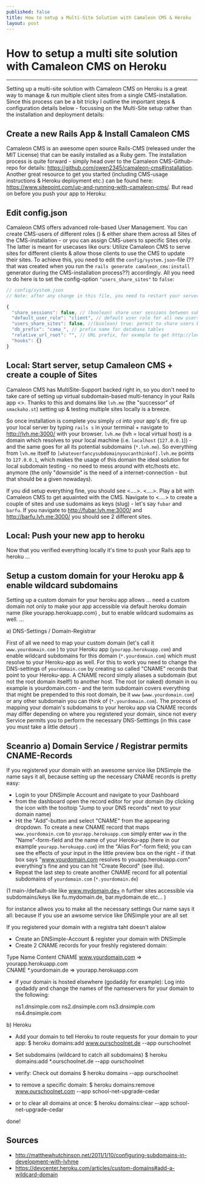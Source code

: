 ```yaml
---
published: false
title: How to setup a Multi-Site Solution with Camaleon CMS & Heroku  
layout: post
---
```


# How to setup a multi site solution with Camaleon CMS on Heroku
------

Setting up a multi-site solution with Camaleon CMS on Heroku is a great way to manage & run multiple client sites from a single CMS-installation. Since this process can be a bit tricky I outline the important steps & configuration details below - focussing on the Multi-Site setup rather than the installation and deployment details:  

## Create a new Rails App & Install Camaleon CMS 

Camaleon CMS is an awesome open source Rails-CMS (released under the MIT License) that can be easily installed as a Ruby gem. The installation process is quite forward - simply head over to the Camaleon CMS-Github-repo for details: https://github.com/owen2345/camaleon-cms#installation. Another great resource to get you started (including CMS-usage instructions & Heroku deployment etc.) can be found here: https://www.sitepoint.com/up-and-running-with-camaleon-cms/. But read on before you push your app to Heroku:

Edit config.json
----

Camaleon CMS offers advanced role-based User Management. You can create CMS-users of different roles () & either share them across all Sites of the CMS-installation - or you can assign CMS-users to specific Sites only. The latter is meant for usecases like ours: Utilize Camaleon CMS to serve sites for different clients & allow those clients to use the CMS to update their sites. To achieve this, you need to edit the `config/system.json`-file (??that was created when you run the `rails generate camaleon_cms:install` generator during the CMS-installation process??) accordingly. All you need to do here is to set the config-option `"users_share_sites"` to `false`:    

```javascript
// config/system.json
// Note: after any change in this file, you need to restart your server to apply changes.

{
  "share_sessions": false, // (boolean) share user sessions between subdomains of base_domain (only relevant if users_share_sites = true)
  "default_user_role": "client", // default user role for all new users
  "users_share_sites": false, //(boolean) true: permit to share users between sites, false: All users are assigned to a unique site. (Only change before installation)
  "db_prefix": "cama_", // prefix name for database tables
  "relative_url_root": "", // URL prefix, for example to get http://localhost:3000/blog/, this should be "blog"
  "hooks": {}
}
```

## Local: Start server, setup Camaleon CMS + create a couple of Sites 


Camaleon CMS has MultiSite-Support backed right in, so you don't need to take care of setting up virtual subdomain-based multi-tenancy in your Rails app <>. Thanks to this and domains like `lvh.me` (the "successor" of `smackaho.st`) setting up & testing multiple sites locally is a breeze.

So once installation is complete you simply `cd` into your app's dir, fire up your local server by typing `rails s` in your terminal + navigate to http://lvh.me:3000/ with your browser. `lvh.me` (lvh = local virtual host) is a domain which resolves to your local machine (i.e. `localhost` (`127.0.0.1`)) - and the same goes for all its potential subdomains (`*.lvh.me`). So everything from `lvh.me` itself to `[whateverfancysubdomainyoucanthinkof].lvh.me` points to `127.0.0.1`, which makes the usage of this domain the ideal solution for local subdomain testing - no need to mess around with etc/hosts etc. anymore (the only "downside" is the need of a internet-connection - but that should be a given nowadays).     

If you did setup everything fine, you should see <....>. <....>. Play a bit with Camaleon CMS to get aquainted with the CMS. Navigate to <....> to create a couple of sites and use sudomains as keys (slug) - let's say `fubar` and `barfu`. If you navigate to http://fubar.lvh.me:3000/ and http://barfu.lvh.me:3000/ you should see 2 different sites.    


## Local: Push your new app to heroku 

Now that you verified everything locally it's time to push your Rails app to heroku ...

## Setup a custom domain for your Heroku app & enable wildcard subdomains 

Setting up a custom domain for your heroku app allows ... need a custom domain not only to make your app accessible via default heroku domain name (like yourapp.herokuapp.com) , but to enable wildcard sudomains as well.  ...   

a) DNS-Settings / Domain-Registrar   

First of all we need to map your custom domain (let's call it `www.yourdomain.com` ) to your Heroku app (`yourapp.herokuapp.com`) and enable wildcard subdomains for this domain (`*.yourdomain.com`) which must resolve to your Heroku-app as well. For this to work you need to change the DNS-settings of `yourdomain.com` by creating so called "CNAME" records that point to your Heroku-app. A CNAME record simply aliases a subdomain (but not the root domain itself!) to another host. The root (or naked) domain in ou example is yourdomain.com - and the term subdomain covers everything that might be prepended to this root domain, be it `www` (`www.yourdomain.com`) or any other subdomain you can think of (`*.yourdomain.com`). The process of mapping your domain's subdomains to your heroku app via CNAME records may differ depending on where you registered your domain, since not every Service permits you to perform the necessary DNS-Setttings (in this case you must take a little detour) . 

Sceanrio a) Domain Service / Registrar permits CNAME-Records
------

If you registered your domain with an awesome service like DNSimple the name says it all, because setting up the necessary CNAME records is pretty easy:

- Login to your DNSimple Account and navigate to your Dashboard
- from the dashboard open the record editor for your domain (by clicking the icon with the tooltoip "Jump to your DNS records" next to your domain name)   
- Hit the "Add"-button and select "CNAME" from the appearing dropdown. To create a new CNAME record that maps `www.yourdomain.com` to `yourapp.herokuapp.com` simply enter `www` in the "Name"-form-field and the name of your Heroku-app (here in our example `yourapp.herokuapp.com`) im the "Alias For"-form field; you can see the effects of your input in the little preview box on the right - if that box says "www.yourdomain.com resolves to youapp.herokuapp.com" everything's fine and you can hit "Create Record" (see illu).
- Repeat the last step to create another CNAME record for all potential subdomains of `yourdomain.com` (`*.yourdomain.de`)

(1 main-/default-site like www.mydomain.de+ n further sites accessible via subdomains/keys like fu.mydomain.de, bar.mydomain.de etc... )

for instance allwos you to make all the necessary settings 
Our name says it all: 
because  If you use an awsome service like DNSimple your are all set 

If you registered your domain with a registra taht doesn't alalow 

- Create an DNSimple-Account & register your domain with DNSimple 
- Create 2 CNAME records for your freshly registered domain:

Type	Name	Content
CNAME 	www.yourdomain.com 	 =>   yourapp.herokuapp.com 	
CNAME 	*.yourdomain.de       =>    yourapp.herokuapp.com 	


- if your domain is hosted elsewhere (godaddy for example): Log into godaddy and change the names of the nameservers for your domain to the following:

    ns1.dnsimple.com 
    ns2.dnsimple.com
    ns3.dnsimple.com
    ns4.dnsimple.com
  
b) Heroku
-  Add your domain to tell Heroku to route requests for your domain to your app:
$ heroku domains:add www.ourschoolnet.de --app ourschoolnet

- Set subdomains (wildcard to catch all subdomains)
$ heroku domains:add *.ourschoolnet.de  --app ourschoolnet

- verify: Check out domains
$ heroku domains --app ourschoolnet

- to remove a specific domain:
$ heroku domains:remove www.ourschoolnet.com --app school-net-upgrade-cedar

- or to clear all domains at once:
$ heroku domains:clear --app school-net-upgrade-cedar

done!



## Sources

- http://matthewhutchinson.net/2011/1/10/configuring-subdomains-in-development-with-lvhme
- https://devcenter.heroku.com/articles/custom-domains#add-a-wildcard-domain

